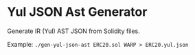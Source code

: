 # Yul JSON Ast Generator



Generate IR (Yul) AST JSON from Solidity files.

Example: `./gen-yul-json-ast ERC20.sol WARP > ERC20.yul.json`

